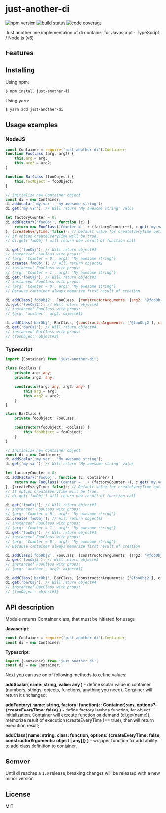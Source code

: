 # just-another-di
[![npm version](https://img.shields.io/npm/v/just-another-di.svg?style=flat-square)](https://www.npmjs.org/package/axios)
[![build status](https://img.shields.io/travis/Bolid1/just-another-di.svg?style=flat-square)](https://travis-ci.org/axios/axios)
[![code coverage](https://img.shields.io/coveralls/Bolid1/just-another-di.svg?style=flat-square)](https://coveralls.io/r/mzabriskie/axios)

Just another one implementation of di container for Javascript - TypeScript / Node.js (v6)

## Features

## Installing

Using npm:

```bash
$ npm install just-another-di
```

Using yarn:

```bash
$ yarn add just-another-di
```

## Usage examples
### NodeJS
```javascript
const Container = require('just-another-di').Container;
function FooClass (arg, arg2) {
    this.arg = arg;
    this.arg2 = arg2;
}

function BarClass (fooObject) {
    this.fooObject = fooObject;
}

// Initialize new Container object
const di = new Container;
di.addScalar('my.var', 'My awesome string');
di.get('my.var'); // Will return 'My awesome string' value

let factoryCounter = 0;
di.addFactory('fooObj', function (c) {
    return new FooClass('Counter = ' + (factoryCounter++), c.get('my.var'))
}, {createEveryTime: false}); // Default value for createEveryTime option
// If option createEveryTime will be true,
// di.get('fooObj') will return new result of function call

di.get('fooObj'); // Will return object#1 
// instanceof FooClass with props:
// {arg: 'Counter = 0', arg2: 'My awesome string'}
di.create('fooObj'); // Will return object#2
// instanceof FooClass with props:
// {arg: 'Counter = 1', arg2: 'My awesome string'}
di.get('fooObj'); // Will return object#1 
// instanceof FooClass with props:
// {arg: 'Counter = 0', arg2: 'My awesome string'}
// Because container always memorize first result of creation

di.addClass('fooObj2', FooClass, {constructorArguments: {arg2: '@fooObj', arg: 'another'}});
di.get('fooObj2'); // Will return object#3 
// instanceof FooClass with props:
// {arg: 'another', arg2: object#1}

di.addClass('barObj', BarClass, {constructorArguments: ['@fooObj2'], createEveryTime: true});
di.get('barObj'); // Will return object#4 
// instanceof BarClass with props:
// {fooObject: object#3}
```
### Typescript
```typescript
import {Container} from 'just-another-di';

class FooClass {
    private arg: any;
    private arg2: any;

    constructor(arg: any, arg2: any) {
        this.arg = arg;
        this.arg2 = arg2;
    }
}

class BarClass {
    private fooObject: FooClass;

    constructor(fooObject: FooClass) {
        this.fooObject = fooObject;
    }
}

// Initialize new Container object
const di = new Container;
di.addScalar('my.var', 'My awesome string');
di.get('my.var'); // Will return 'My awesome string' value

let factoryCounter = 0;
di.addFactory('fooObj', function (c: Container) {
    return new FooClass('Counter = ' + (factoryCounter++), c.get('my.var'))
}, {createEveryTime: false}); // Default value for createEveryTime option
// If option createEveryTime will be true,
// di.get('fooObj') will return new result of function call

di.get('fooObj'); // Will return object#1 
// instanceof FooClass with props:
// {arg: 'Counter = 0', arg2: 'My awesome string'}
di.create('fooObj'); // Will return object#2
// instanceof FooClass with props:
// {arg: 'Counter = 1', arg2: 'My awesome string'}
di.get('fooObj'); // Will return object#1 
// instanceof FooClass with props:
// {arg: 'Counter = 0', arg2: 'My awesome string'}
// Because container always memorize first result of creation

di.addClass('fooObj2', FooClass, {constructorArguments: {arg2: '@fooObj', arg: 'another'}});
di.get('fooObj2'); // Will return object#3 
// instanceof FooClass with props:
// {arg: 'another', arg2: object#1}

di.addClass('barObj', BarClass, {constructorArguments: ['@fooObj2'], createEveryTime: true});
di.get('barObj'); // Will return object#4 
// instanceof BarClass with props:
// {fooObject: object#3}
```
## API description
Module returns Container class, that must be initiated for usage

**Javascript**:
```javascript
const Container = require('just-another-di').Container;
const di = new Container;
```

**Typescript**:
```typescript
import {Container} from 'just-another-di';
const di = new Container;
```

Next you can use on of following methods to define values:

**addScalar( name: string, value: any )** - define scalar value
in container (numbers, strings, objects, functions, anything you need).
Container will return it unchanged;

**addFactory(
name: string,
factory: function(c: Container):any,
options?: {createEveryTime: false}
)** - define factory lambda function, for object initialization.
Container will execute function on demand (di.get(name)),
memorize result of execution (createEveryTime !== true),
then will return execution result;

**addClass(
name: string,
class: function,
options: {createEveryTime: false, constructorArguments: object | any[]}
)** - wrapper function for add ability to add class definition to container.

## Semver
Until di reaches a `1.0` release,
breaking changes will be released with a new minor version.

## License
MIT